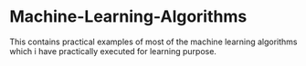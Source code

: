 # Machine-Learning-Algorithms
This contains practical examples of most of the machine learning algorithms which i have practically executed for learning purpose.
